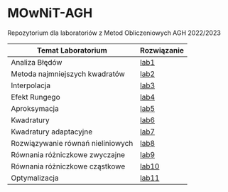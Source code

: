# MOwNiT-AGH
Repozytorium dla laboratoriów z Metod Obliczeniowych AGH 2022/2023



| Temat Laboratorium | Rozwiązanie
|------------ | ----------- 
| Analiza Błędów | [lab1](https://github.com/dominiks01/MOwNiT-AGH/blob/main/lab1/lab1.ipynb) |
| Metoda najmniejszych kwadratów | [lab2](https://github.com/dominiks01/MOwNiT-AGH/blob/main/lab2/lab2.ipynb) |
| Interpolacja | [lab3](https://github.com/dominiks01/MOwNiT-AGH/blob/main/lab3/lab3.ipynb) |
| Efekt Rungego | [lab4](https://github.com/dominiks01/MOwNiT-AGH/blob/main/lab4/lab4.ipynb) |
| Aproksymacja | [lab5](https://github.com/dominiks01/MOwNiT-AGH/blob/main/lab5/lab5.ipynb) |
| Kwadratury | [lab6](https://github.com/dominiks01/MOwNiT-AGH/blob/main/lab6/lab6.ipynb) |
| Kwadratury adaptacyjne | [lab7](https://github.com/dominiks01/MOwNiT-AGH/blob/main/lab7/lab7.ipynb) |
| Rozwiązywanie równań nieliniowych | [lab8](https://github.com/dominiks01/MOwNiT-AGH/blob/main/lab8/lab8.ipynb) |
| Równania różniczkowe zwyczajne | [lab9](https://github.com/dominiks01/MOwNiT-AGH/blob/main/lab9/lab9.ipynb) |
| Równania różniczkowe cząstkowe | [lab10](https://github.com/dominiks01/MOwNiT-AGH/blob/main/lab10/lab10.ipynb) |
| Optymalizacja | [lab11](https://github.com/dominiks01/MOwNiT-AGH/blob/main/lab11/lab11.ipynb) |
